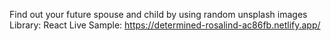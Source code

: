 Find out your future spouse and child by using random unsplash images
Library: React
Live Sample: https://determined-rosalind-ac86fb.netlify.app/

